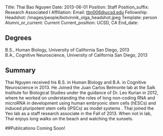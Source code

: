 Title: Thai Bao Nguyen
Date: 2013-06-01
Position: Staff
Position_suffix: Research Associated I
Affiliation:
Email: tbn006@ucsd.edu
Fellowship:
Headshot: /images/people/botvinnik_olga_headshot.jpeg
Template: person
Alumni_or_current: Current
Current_position: UCSD, CA
End_date: 
<!-- Status: draft -->

## Degrees
B.S., Human Biology, University of California San Diego, 2013<br>
B.A., Cognitive Neuroscience, University of California San Diego, 2013<br>
## Summary
Thai Nguyen received his B.S. in Human Biology and B.A. in Cognitive Neuroscience in 2013. He Joined the Juan Carlos Belmonte lab at the Salk Institute for Biological Studies under the guidance of Dr. Leo Kurian in 2012, where he worked on understanding the roles of long non-coding RNA and microRNA in development using human embryonic stem cells (hESCs) and induced pluripotent stem cells (iPSCs) as model systems . Thai joined the Yeo lab as a staff research associate in the Fall of 2013. When not in lab, Thai enjoys long walks on the beach and watching the sunsets.

##Publications
Coming Soon!